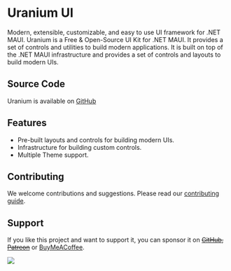 # Uranium UI
Modern, extensible, customizable, and easy to use UI framework for .NET MAUI.
Uranium is a Free & Open-Source UI Kit for .NET MAUI. It provides a set of controls and utilities to build modern applications. It is built on top of the .NET MAUI infrastructure and provides a set of controls and layouts to build modern UIs.

## Source Code
Uranium is available on [GitHub](https://github.com/enisn/UraniumUI)

## Features

- Pre-built layouts and controls for building modern UIs.
- Infrastructure for building custom controls.
- Multiple Theme support.

## Contributing
We welcome contributions and suggestions. Please read our [contributing guide](#).

## Support
If you like this project and want to support it, you can sponsor it on ~~[GitHub](), [Patreon]()~~ or [BuyMeACoffee](https://www.buymeacoffee.com/enisn).

<a href="https://www.buymeacoffee.com/enisn"><img src="https://img.buymeacoffee.com/button-api/?text=Buy me a coffee&emoji=&slug=enisn&button_colour=40DCA5&font_colour=ffffff&font_family=Lato&outline_colour=000000&coffee_colour=FFDD00" /></a>